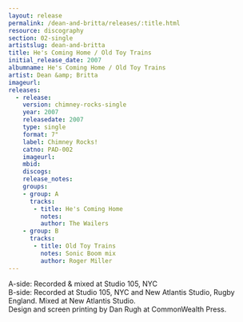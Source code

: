 ```yaml
---
layout: release
permalink: /dean-and-britta/releases/:title.html
resource: discography
section: 02-single
artistslug: dean-and-britta
title: He's Coming Home / Old Toy Trains
initial_release_date: 2007
albumname: He's Coming Home / Old Toy Trains
artist: Dean &amp; Britta
imageurl: 
releases:
  - release: 
    version: chimney-rocks-single
    year: 2007
    releasedate: 2007
    type: single
    format: 7"
    label: Chimney Rocks!
    catno: PAD-002
    imageurl: 
    mbid: 
    discogs: 
    release_notes:
    groups:
    - group: A
      tracks:
       - title: He's Coming Home
         notes:
         author: The Wailers
    - group: B
      tracks:
       - title: Old Toy Trains
         notes: Sonic Boom mix
         author: Roger Miller
---
```

A-side: Recorded & mixed at Studio 105, NYC  
B-side: Recorded at Studio 105, NYC and New Atlantis Studio, Rugby England. Mixed at New Atlantis Studio.  
Design and screen printing by Dan Rugh at CommonWealth Press. 
